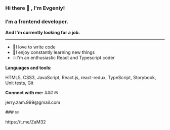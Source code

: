 ### Hi there 👋 , I'm Evgeniy!

### I’m a frontend developer.

<b>And I'm currently looking for a job.</b>
<hr>
<ul>
  <li>🙌I love to write code</li>
  <li>💪I enjoy constantly learning new things</li>
  <li>💥I'm an enthusiastic React and Typescript coder</li>
 </ul>
<strong>Languages and tools:</strong>
  <p>HTML5, CSS3, JavaScript, React.js, react-redux, TypeScript, Storybook, Unit tests, Git</p>
<strong> Connect with me:</strong> 
 ### &#9993; <p>jerry.zam.999@gmail.com</p>
 ### &#9993; <p>https://t.me/ZaM32</p>
